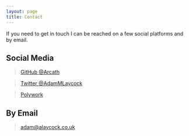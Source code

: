 ```yaml
---
layout: page
title: Contact
---
```

If you need to get in touch I can be reached on a few social platforms and by email.

## Social Media

> [GitHub @Arcath](https://www.github.com/Arcath)

> [Twitter @AdamMLaycock](https://www.twitter.com/AdamMLaycock)

> [Polywork](https://cv.alaycock.co.uk)

## By Email

> adam@alaycock.co.uk

